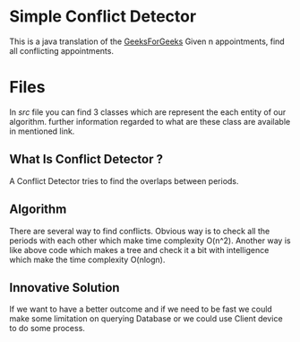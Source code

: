 # Simple Conflict Detector
This is a java translation of the [GeeksForGeeks](https://www.geeksforgeeks.org/given-n-appointments-find-conflicting-appointments/)  Given n appointments, find all conflicting appointments.

# Files
In *src* file you can find 3 classes which are represent the each entity of our algorithm.
further information regarded to what are these class are available in mentioned link. 

## What Is Conflict Detector ?
A Conflict Detector tries to find the overlaps between periods. 

## Algorithm 
There are several way to find conflicts.
Obvious way is to check all the periods with each other which make time complexity O(n^2).
Another way is like above code which makes a tree and check it a bit with intelligence which make the time complexity O(nlogn). 
 

## Innovative Solution
If we want to have a better outcome and if we need to be fast we could make some limitation on querying Database or we could use Client device to do some process.  